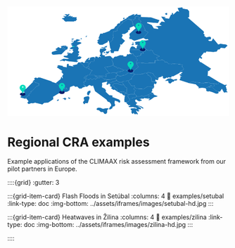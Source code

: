 <img alt="Examples" src="../images/top/regional_examples.png" class="page-main-photo">

Regional CRA examples
=======================

Example applications of the CLIMAAX risk assessment framework from our pilot partners in Europe.

::::{grid}
:gutter: 3

:::{grid-item-card} Flash Floods in Setúbal
:columns: 4
:link: examples/setubal
:link-type: doc
:img-bottom: ../assets/iframes/images/setubal-hd.jpg
:::

:::{grid-item-card} Heatwaves in Žilina
:columns: 4
:link: examples/zilina
:link-type: doc
:img-bottom: ../assets/iframes/images/zilina-hd.jpg
:::

::::
